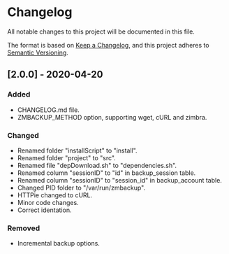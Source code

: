 # Changelog
All notable changes to this project will be documented in this file.

The format is based on [Keep a Changelog](https://keepachangelog.com/en/1.0.0/),
and this project adheres to [Semantic Versioning](https://semver.org/spec/v2.0.0.html).

## [2.0.0] - 2020-04-20
### Added
- CHANGELOG.md file.
- ZMBACKUP_METHOD option, supporting wget, cURL and zimbra.

### Changed
- Renamed folder "installScript" to "install".
- Renamed folder "project" to "src".
- Renamed file "depDownload.sh" to "dependencies.sh".
- Renamed column "sessionID" to "id" in backup_session table.
- Renamed column "sessionID" to "session_id" in backup_account table.
- Changed PID folder to "/var/run/zmbackup".
- HTTPie changed to cURL.
- Minor code changes.
- Correct identation.

### Removed
- Incremental backup options.